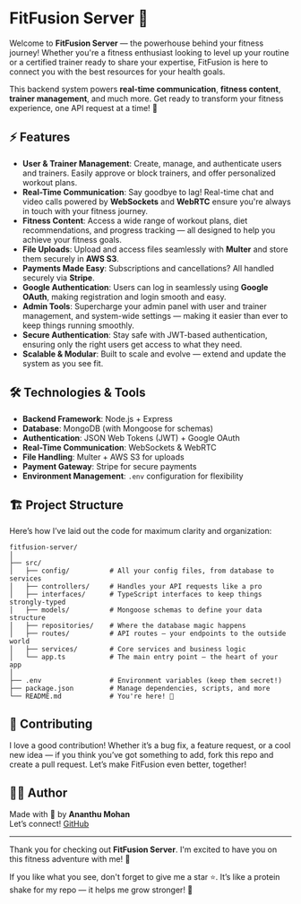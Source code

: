 # FitFusion Server 🚀

Welcome to **FitFusion Server** — the powerhouse behind your fitness journey! Whether you're a fitness enthusiast looking to level up your routine or a certified trainer ready to share your expertise, FitFusion is here to connect you with the best resources for your health goals. 

This backend system powers **real-time communication**, **fitness content**, **trainer management**, and much more. Get ready to transform your fitness experience, one API request at a time! 💪

## ⚡ Features

- **User & Trainer Management**: Create, manage, and authenticate users and trainers. Easily approve or block trainers, and offer personalized workout plans.
- **Real-Time Communication**: Say goodbye to lag! Real-time chat and video calls powered by **WebSockets** and **WebRTC** ensure you're always in touch with your fitness journey.
- **Fitness Content**: Access a wide range of workout plans, diet recommendations, and progress tracking — all designed to help you achieve your fitness goals.
- **File Uploads**: Upload and access files seamlessly with **Multer** and store them securely in **AWS S3**.
- **Payments Made Easy**: Subscriptions and cancellations? All handled securely via **Stripe**.
- **Google Authentication**: Users can log in seamlessly using **Google OAuth**, making registration and login smooth and easy.
- **Admin Tools**: Supercharge your admin panel with user and trainer management, and system-wide settings — making it easier than ever to keep things running smoothly.
- **Secure Authentication**: Stay safe with JWT-based authentication, ensuring only the right users get access to what they need.
- **Scalable & Modular**: Built to scale and evolve — extend and update the system as you see fit.

## 🛠️ Technologies & Tools

- **Backend Framework**: Node.js + Express
- **Database**: MongoDB (with Mongoose for schemas)
- **Authentication**: JSON Web Tokens (JWT) + Google OAuth
- **Real-Time Communication**: WebSockets & WebRTC
- **File Handling**: Multer + AWS S3 for uploads
- **Payment Gateway**: Stripe for secure payments
- **Environment Management**: `.env` configuration for flexibility

## 🏗️ Project Structure

Here’s how I’ve laid out the code for maximum clarity and organization:

```
fitfusion-server/
│
├── src/
│   ├── config/          # All your config files, from database to services
│   ├── controllers/     # Handles your API requests like a pro
│   ├── interfaces/      # TypeScript interfaces to keep things strongly-typed
│   ├── models/          # Mongoose schemas to define your data structure
│   ├── repositories/    # Where the database magic happens
│   ├── routes/          # API routes — your endpoints to the outside world
│   ├── services/        # Core services and business logic
│   └── app.ts           # The main entry point — the heart of your app
│
├── .env                 # Environment variables (keep them secret!)
├── package.json         # Manage dependencies, scripts, and more
└── README.md            # You're here! 🙌
```

## 🤝 Contributing

I love a good contribution! Whether it’s a bug fix, a feature request, or a cool new idea — if you think you’ve got something to add, fork this repo and create a pull request. Let’s make FitFusion even better, together!

## 👨‍💻 Author

Made with 💖 by **Ananthu Mohan**  
Let’s connect! [GitHub](https://github.com/AnanthuSpace)

---

Thank you for checking out **FitFusion Server**. I'm excited to have you on this fitness adventure with me! 🌟

If you like what you see, don't forget to give me a star ⭐. It’s like a protein shake for my repo — it helps me grow stronger! 💪
